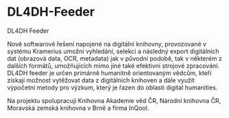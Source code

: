 # DL4DH-Feeder
DL4DH Feeder

Nové softwarové řešení napojené na digitální knihovny, provozované v systému Kramerius umožní vyhledání, selekci a následný export digitálních dat (obrazová data, OCR, metadata) jak v původní podobě, tak v některém z dalších formátů, umožňujících mimo jiné také efektivní strojové zpracování. DL4DH feeder je určen primárně humanitně orientovaným vědcům, kteří získají možnost vytěžovat data z digitálních knihoven a dále využít výpočetní metody pro výzkum, který je řazen do oblasti digital humanities.

Na projektu spolupracují Knihovna Akademie věd ČR, Národní knihovna ČR, Moravská zemská knihovna v Brně a firma InQool.
